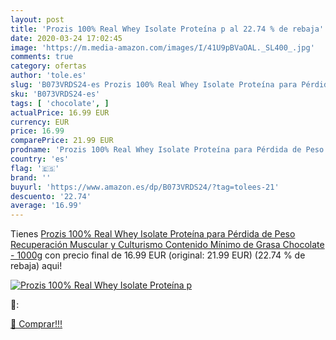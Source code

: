 ```yaml
---
layout: post
title: 'Prozis 100% Real Whey Isolate Proteína p al 22.74 % de rebaja'
date: 2020-03-24 17:02:45
image: 'https://m.media-amazon.com/images/I/41U9pBVaOAL._SL400_.jpg'
comments: true
category: ofertas
author: 'tole.es'
slug: 'B073VRDS24-es Prozis 100% Real Whey Isolate Proteína para Pérdida de...'
sku: 'B073VRDS24-es'
tags: [ 'chocolate', ]
actualPrice: 16.99 EUR
currency: EUR
price: 16.99
comparePrice: 21.99 EUR
prodname: 'Prozis 100% Real Whey Isolate Proteína para Pérdida de Peso  Recuperación Muscular y Culturismo  Contenido Mínimo de Grasa  Chocolate - 1000g'
country: 'es'
flag: '🇪🇸'
brand: ''
buyurl: 'https://www.amazon.es/dp/B073VRDS24/?tag=tolees-21'
descuento: '22.74'
average: '16.99'
---
```


Tienes [Prozis 100% Real Whey Isolate Proteína para Pérdida de Peso  Recuperación Muscular y Culturismo  Contenido Mínimo de Grasa  Chocolate - 1000g](https://www.amazon.es/dp/B073VRDS24/?tag=tolees-21) con precio final de  16.99 EUR (original: 21.99 EUR) (22.74 %  de rebaja) aqui!

[![Prozis 100% Real Whey Isolate Proteína p](https://m.media-amazon.com/images/I/41U9pBVaOAL._SL400_.jpg)](https://www.amazon.es/dp/B073VRDS24/?tag=tolees-21)

🔎:


[🛒 Comprar!!!](https://www.amazon.es/dp/B073VRDS24/?tag=tolees-21)
